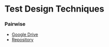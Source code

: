 # Test Design Techniques
### Pairwise
- [Google Drive](https://drive.google.com/drive/folders/1TsKzMSNs1W67L1GMUJGqd6uaaEUBvDjQ?usp=sharing)
- [Repository](https://github.com/khamitskiy-vlad/Test-Design/tree/main/Pairwise)
